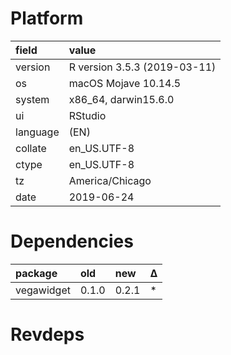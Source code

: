 # Platform

|field    |value                        |
|:--------|:----------------------------|
|version  |R version 3.5.3 (2019-03-11) |
|os       |macOS Mojave 10.14.5         |
|system   |x86_64, darwin15.6.0         |
|ui       |RStudio                      |
|language |(EN)                         |
|collate  |en_US.UTF-8                  |
|ctype    |en_US.UTF-8                  |
|tz       |America/Chicago              |
|date     |2019-06-24                   |

# Dependencies

|package    |old   |new   |Δ  |
|:----------|:-----|:-----|:--|
|vegawidget |0.1.0 |0.2.1 |*  |

# Revdeps


